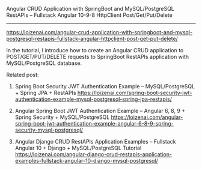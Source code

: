 Angular CRUD Application with SpringBoot and MySQL/PostgreSQL RestAPIs – Fullstack Angular 10-9-8 HttpClient Post/Get/Put/Delete
***
https://loizenai.com/angular-crud-application-with-springboot-and-mysql-postgresql-restapis-fullstack-angular-httpclient-post-get-put-delete/

In the tutorial, I introduce how to create an Angular CRUD application to POST/GET/PUT/DELETE requests to SpringBoot RestAPIs application with MySQL/PostgreSQL database.

Related post:
1. Spring Boot Security JWT Authentication Example – MySQL/PostgreSQL + Spring JPA + RestAPIs
https://loizenai.com/spring-boot-security-jwt-authentication-example-mysql-postgresql-spring-jpa-restapis/

2. Angular Spring Boot JWT Authentication Example – Angular 6, 8, 9 + Spring Security + MySQL/PostgreSQL 
https://loizenai.com/angular-spring-boot-jwt-authentication-example-angular-6-8-9-spring-security-mysql-postgresql/

3. Angular Django CRUD RestAPIs Application Examples – Fullstack Angular 10 + Django + MySQL/PostgreSQL Tutorial
https://loizenai.com/angular-django-crud-restapis-application-examples-fullstack-angular-10-django-mysql-postgresql/
